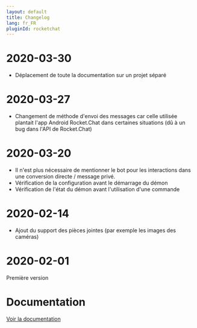 ```yaml
---
layout: default
title: Changelog
lang: fr_FR
pluginId: rocketchat
---
```


# 2020-03-30

- Déplacement de toute la documentation sur un projet séparé

# 2020-03-27

- Changement de méthode d'envoi des messages car celle utilisée plantait l'app Android Rocket.Chat dans certaines situations (dû à un bug dans l'API de Rocket.Chat)

# 2020-03-20

- Il n'est plus nécessaire de mentionner le bot pour les interactions dans une conversion directe / message privé.
- Vérification de la configuration avant le démarrage du démon
- Vérification de l'état du démon avant l'utilisation d'une commande

# 2020-02-14

- Ajout du support des pièces jointes (par exemple les images des caméras)

# 2020-02-01

Première version

# Documentation

[Voir la documentation]({{site.baseurl}}/{{page.pluginId}})
